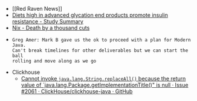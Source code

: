 - [[Red Raven News]]
- [Diets high in advanced glycation end products promote insulin resistance  - Study Summary](https://examine.com/research-feed/study/9kjAb0/)
- [Nix - Death by a thousand cuts](https://www.dgt.is/blog/2025-01-10-nix-death-by-a-thousand-cuts/)
- ```
  Greg Amer: Mark B gave us the ok to proceed with a plan for Modern Java.
  Can't break timelines for other deliverables but we can start the ball
  rolling and move along as we go
  
  ```
- Clickhouse
	- [Cannot invoke `java.lang.String.replaceAll()` because the return value of `java.lang.Package.getImplementationTitle()&quot; is null · Issue #2061 · ClickHouse/clickhouse-java · GitHub](https://github.com/ClickHouse/clickhouse-java/issues/2061)